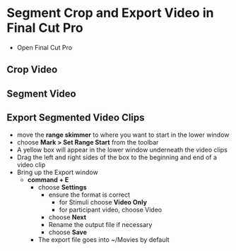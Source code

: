 # Segment Crop and Export Video in Final Cut Pro

- Open Final Cut Pro

## Crop Video

## Segment Video

## Export Segmented Video Clips

- move the **range skimmer** to where you want to start in the lower window  
- choose **Mark > Set Range Start** from the toolbar   
- A yellow box will appear in the lower window underneath the video clips  
- Drag the left and right sides of the box to the beginning and end of a video clip  
- Bring up the Export window  
  - **command + E**  
    - choose **Settings**  
   		- ensure the format is correct  
   		   - for Stimuli choose **Video Only**  
   		   - for participant video, choose Video  
   		- choose **Next**  
   		- Rename the output file if necessary  
   		- choose **Save**  
   	- The export file goes into ~/Movies by default  
